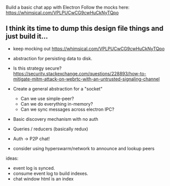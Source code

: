 Build a basic chat app with Electron
Follow the mocks here:  https://whimsical.com/VPLPUCwCG9cwHuCkNyTQpo

I think its time to dump this design file things and just build it...
-

- keep mocking out https://whimsical.com/VPLPUCwCG9cwHuCkNyTQpo
- abstraction for persisting data to disk.


- Is this strategy secure?
	https://security.stackexchange.com/questions/228893/how-to-mitigate-mitm-attack-on-webrtc-with-an-untrusted-signaling-channel

- Create a general abstraction for a "socket"
	- Can we use simple-peer?
	- Can we do everything in-memory?
	- Can we sync messages across electron IPC?

- Basic discovery mechanism with no auth
- Queries / reducers (basically redux)
- Auth -> P2P chat!

- consider using hyperswarm/network to announce and lookup peers



ideas:
- event log is synced.
- consume event log to build indexes.
- chat window html is an index

